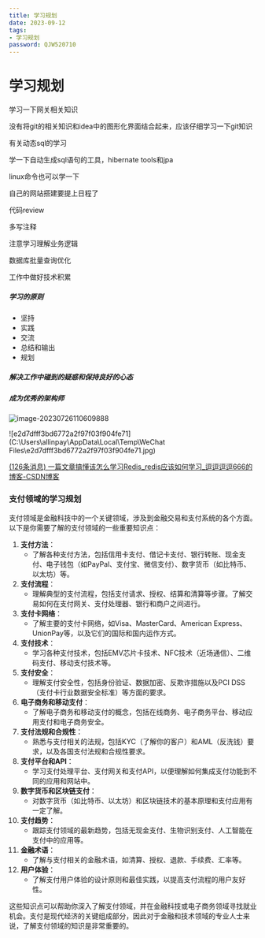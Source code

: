 ```yaml
---
title: 学习规划
date: 2023-09-12
tags:
- 学习规划
password: QJW520710
---
```


# 学习规划

学习一下网关相关知识

没有将git的相关知识和idea中的图形化界面结合起来，应该仔细学习一下git知识

有关动态sql的学习

学一下自动生成sql语句的工具，hibernate tools和jpa

linux命令也可以学一下

自己的网站搭建要提上日程了

代码review

多写注释

注意学习理解业务逻辑

数据库批量查询优化

工作中做好技术积累

##### 学习的原则

- 坚持
- 实践
- 交流
- 总结和输出
- 规划

##### 解决工作中碰到的疑惑和保持良好的心态

##### 成为优秀的架构师

![image-20230726110609888](C:\Users\allinpay\AppData\Roaming\Typora\typora-user-images\image-20230726110609888.png)

![e2d7dfff3bd6772a2f97f03f904fe71](C:\Users\allinpay\AppData\Local\Temp\WeChat Files\e2d7dfff3bd6772a2f97f03f904fe71.jpg)

[(126条消息) 一篇文章搞懂该怎么学习Redis_redis应该如何学习_逗逗逗逗666的博客-CSDN博客](https://blog.csdn.net/assdfgdfgjhtdo/article/details/109239663)

### 支付领域的学习规划

支付领域是金融科技中的一个关键领域，涉及到金融交易和支付系统的各个方面。以下是你需要了解的支付领域的一些重要知识点：

1. **支付方法**：
   - 了解各种支付方法，包括信用卡支付、借记卡支付、银行转账、现金支付、电子钱包（如PayPal、支付宝、微信支付）、数字货币（如比特币、以太坊）等。
2. **支付流程**：
   - 理解典型的支付流程，包括支付请求、授权、结算和清算等步骤。了解交易如何在支付网关、支付处理器、银行和商户之间进行。
3. **支付卡网络**：
   - 了解主要的支付卡网络，如Visa、MasterCard、American Express、UnionPay等，以及它们的国际和国内运作方式。
4. **支付技术**：
   - 学习各种支付技术，包括EMV芯片卡技术、NFC技术（近场通信）、二维码支付、移动支付技术等。
5. **支付安全**：
   - 理解支付安全性，包括身份验证、数据加密、反欺诈措施以及PCI DSS（支付卡行业数据安全标准）等方面的要求。
6. **电子商务和移动支付**：
   - 了解电子商务和移动支付的概念，包括在线商务、电子商务平台、移动应用支付和电子商务安全。
7. **支付法规和合规性**：
   - 熟悉与支付相关的法规，包括KYC（了解你的客户）和AML（反洗钱）要求，以及各国支付法规和合规性要求。
8. **支付平台和API**：
   - 学习支付处理平台、支付网关和支付API，以便理解如何集成支付功能到不同的应用和网站中。
9. **数字货币和区块链支付**：
   - 对数字货币（如比特币、以太坊）和区块链技术的基本原理和支付应用有一定了解。
10. **支付趋势**：
    - 跟踪支付领域的最新趋势，包括无现金支付、生物识别支付、人工智能在支付中的应用等。
11. **金融术语**：
    - 了解与支付相关的金融术语，如清算、授权、退款、手续费、汇率等。
12. **用户体验**：
    - 了解支付用户体验的设计原则和最佳实践，以提高支付流程的用户友好性。

这些知识点可以帮助你深入了解支付领域，并在金融科技或电子商务领域寻找就业机会。支付是现代经济的关键组成部分，因此对于金融和技术领域的专业人士来说，了解支付领域的知识是非常重要的。